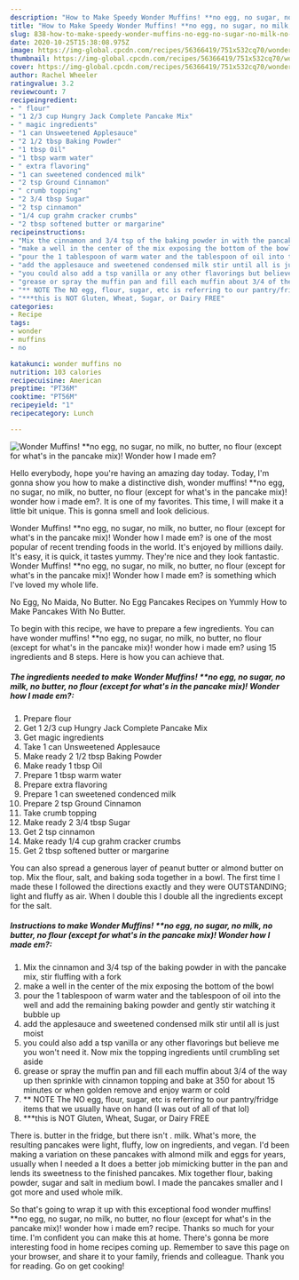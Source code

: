 ```yaml
---
description: "How to Make Speedy Wonder Muffins! **no egg, no sugar, no milk, no butter, no flour (except for what&amp;#39;s in the pancake mix)! Wonder how I made em?"
title: "How to Make Speedy Wonder Muffins! **no egg, no sugar, no milk, no butter, no flour (except for what&amp;#39;s in the pancake mix)! Wonder how I made em?"
slug: 838-how-to-make-speedy-wonder-muffins-no-egg-no-sugar-no-milk-no-butter-no-flour-except-for-what-and-39-s-in-the-pancake-mix-wonder-how-i-made-em
date: 2020-10-25T15:38:08.975Z
image: https://img-global.cpcdn.com/recipes/56366419/751x532cq70/wonder-muffins-no-egg-no-sugar-no-milk-no-butter-no-flour-except-for-whats-in-the-pancake-m-recipe-main-photo.jpg
thumbnail: https://img-global.cpcdn.com/recipes/56366419/751x532cq70/wonder-muffins-no-egg-no-sugar-no-milk-no-butter-no-flour-except-for-whats-in-the-pancake-m-recipe-main-photo.jpg
cover: https://img-global.cpcdn.com/recipes/56366419/751x532cq70/wonder-muffins-no-egg-no-sugar-no-milk-no-butter-no-flour-except-for-whats-in-the-pancake-m-recipe-main-photo.jpg
author: Rachel Wheeler
ratingvalue: 3.2
reviewcount: 7
recipeingredient:
- " flour"
- "1 2/3 cup Hungry Jack Complete Pancake Mix"
- " magic ingredients"
- "1 can Unsweetened Applesauce"
- "2 1/2 tbsp Baking Powder"
- "1 tbsp Oil"
- "1 tbsp warm water"
- " extra flavoring"
- "1 can sweetened condenced milk"
- "2 tsp Ground Cinnamon"
- " crumb topping"
- "2 3/4 tbsp Sugar"
- "2 tsp cinnamon"
- "1/4 cup grahm cracker crumbs"
- "2 tbsp softened butter or margarine"
recipeinstructions:
- "Mix the cinnamon and 3/4 tsp of the baking powder in with the pancake mix, stir fluffing with a fork"
- "make a well in the center of the mix exposing the bottom of the bowl"
- "pour the 1 tablespoon of warm water and the tablespoon of oil into the well and add the remaining baking powder and gently stir watching it bubble up"
- "add the applesauce and sweetened condensed milk stir until all is just moist"
- "you could also add a tsp vanilla or any other flavorings but believe me you won&#39;t need it. Now mix the topping ingredients until crumbling set aside"
- "grease or spray the muffin pan and fill each muffin about 3/4 of the way up then sprinkle with cinnamon topping and bake at 350 for about 15 minutes or when golden remove and enjoy warm or cold"
- "** NOTE The NO egg, flour, sugar, etc is referring to our pantry/fridge items that we usually have on hand (I was out of all of that lol)"
- "***this is NOT Gluten, Wheat, Sugar, or Dairy FREE"
categories:
- Recipe
tags:
- wonder
- muffins
- no

katakunci: wonder muffins no 
nutrition: 103 calories
recipecuisine: American
preptime: "PT36M"
cooktime: "PT56M"
recipeyield: "1"
recipecategory: Lunch

---
```



![Wonder Muffins! **no egg, no sugar, no milk, no butter, no flour (except for what&#39;s in the pancake mix)! Wonder how I made em?](https://img-global.cpcdn.com/recipes/56366419/751x532cq70/wonder-muffins-no-egg-no-sugar-no-milk-no-butter-no-flour-except-for-whats-in-the-pancake-m-recipe-main-photo.jpg)

Hello everybody, hope you're having an amazing day today. Today, I'm gonna show you how to make a distinctive dish, wonder muffins! **no egg, no sugar, no milk, no butter, no flour (except for what&#39;s in the pancake mix)! wonder how i made em?. It is one of my favorites. This time, I will make it a little bit unique. This is gonna smell and look delicious.

Wonder Muffins! **no egg, no sugar, no milk, no butter, no flour (except for what&#39;s in the pancake mix)! Wonder how I made em? is one of the most popular of recent trending foods in the world. It's enjoyed by millions daily. It's easy, it is quick, it tastes yummy. They're nice and they look fantastic. Wonder Muffins! **no egg, no sugar, no milk, no butter, no flour (except for what&#39;s in the pancake mix)! Wonder how I made em? is something which I've loved my whole life.

No Egg, No Maida, No Butter. No Egg Pancakes Recipes on Yummly How to Make Pancakes With No Butter.


To begin with this recipe, we have to prepare a few ingredients. You can have wonder muffins! **no egg, no sugar, no milk, no butter, no flour (except for what&#39;s in the pancake mix)! wonder how i made em? using 15 ingredients and 8 steps. Here is how you can achieve that.

<!--inarticleads1-->

##### The ingredients needed to make Wonder Muffins! **no egg, no sugar, no milk, no butter, no flour (except for what&#39;s in the pancake mix)! Wonder how I made em?:

1. Prepare  flour
1. Get 1 2/3 cup Hungry Jack Complete Pancake Mix
1. Get  magic ingredients
1. Take 1 can Unsweetened Applesauce
1. Make ready 2 1/2 tbsp Baking Powder
1. Make ready 1 tbsp Oil
1. Prepare 1 tbsp warm water
1. Prepare  extra flavoring
1. Prepare 1 can sweetened condenced milk
1. Prepare 2 tsp Ground Cinnamon
1. Take  crumb topping
1. Make ready 2 3/4 tbsp Sugar
1. Get 2 tsp cinnamon
1. Make ready 1/4 cup grahm cracker crumbs
1. Get 2 tbsp softened butter or margarine


You can also spread a generous layer of peanut butter or almond butter on top. Mix the flour, salt, and baking soda together in a bowl. The first time I made these I followed the directions exactly and they were OUTSTANDING; light and fluffy as air. When I double this I double all the ingredients except for the salt. 

<!--inarticleads2-->

##### Instructions to make Wonder Muffins! **no egg, no sugar, no milk, no butter, no flour (except for what&#39;s in the pancake mix)! Wonder how I made em?:

1. Mix the cinnamon and 3/4 tsp of the baking powder in with the pancake mix, stir fluffing with a fork
1. make a well in the center of the mix exposing the bottom of the bowl
1. pour the 1 tablespoon of warm water and the tablespoon of oil into the well and add the remaining baking powder and gently stir watching it bubble up
1. add the applesauce and sweetened condensed milk stir until all is just moist
1. you could also add a tsp vanilla or any other flavorings but believe me you won&#39;t need it. Now mix the topping ingredients until crumbling set aside
1. grease or spray the muffin pan and fill each muffin about 3/4 of the way up then sprinkle with cinnamon topping and bake at 350 for about 15 minutes or when golden remove and enjoy warm or cold
1. ** NOTE The NO egg, flour, sugar, etc is referring to our pantry/fridge items that we usually have on hand (I was out of all of that lol)
1. ***this is NOT Gluten, Wheat, Sugar, or Dairy FREE


There is. butter in the fridge, but there isn&#39;t . milk. What&#39;s more, the resulting pancakes were light, fluffy, low on ingredients, and vegan. I&#39;d been making a variation on these pancakes with almond milk and eggs for years, usually when I needed a It does a better job mimicking butter in the pan and lends its sweetness to the finished pancakes. Mix together flour, baking powder, sugar and salt in medium bowl. I made the pancakes smaller and I got more and used whole milk. 

So that's going to wrap it up with this exceptional food wonder muffins! **no egg, no sugar, no milk, no butter, no flour (except for what&#39;s in the pancake mix)! wonder how i made em? recipe. Thanks so much for your time. I'm confident you can make this at home. There's gonna be more interesting food in home recipes coming up. Remember to save this page on your browser, and share it to your family, friends and colleague. Thank you for reading. Go on get cooking!
